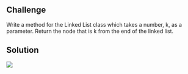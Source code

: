 ## Challenge
Write a method for the Linked List class which takes a number, k, as a parameter. Return the node that is k from the end of the linked list.

## Solution
![](https://photos.app.goo.gl/gZ3ivoRfKcP352Vq9)
